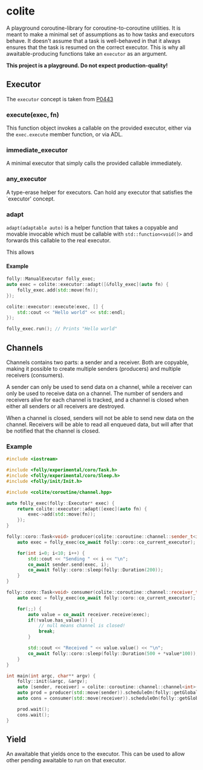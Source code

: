 # colite

A playground coroutine-library for coroutine-to-coroutine utilities. It is
meant to make a minimal set of assumptions as to how tasks and executors behave.
It doesn't assume that a task is well-behaved in that it always
ensures that the task is resumed on the correct executor. This is why
all awaitable-producing functions take an `executor` as an argument.

**This project is a playground. Do not expect production-quality!**

## Executor

The `executor` concept is taken from [P0443](http://www.open-std.org/jtc1/sc22/wg21/docs/papers/2020/p0443r13.html)

### execute(exec, fn)

This function object invokes a callable on the provided executor, either via the `exec.execute` member function, or
via ADL.

### immediate_executor

A minimal executor that simply calls the provided callable immediately.

### any_executor

A type-erase helper for executors. Can hold any executor that satisfies the `executor' concept.

### adapt

`adapt(adaptable auto)` is a helper function that takes a copyable and movable invocable which must be callable with
`std::function<void()>` and forwards this callable to the real executor.

This allows 

#### Example
```cpp
folly::ManualExecutor folly_exec;
auto exec = colite::executor::adapt([&folly_exec](auto fn) {
    folly_exec.add(std::move(fn));
});

colite::executor::execute(exec, [] {
    std::cout << "Hello world" << std::endl;
});

folly_exec.run(); // Prints "Hello world"
```

## Channels

Channels contains two parts: a sender and a receiver. Both are copyable, making it possible to create multiple senders (producers)
and multiple receivers (consumers).

A sender can only be used to send data on a channel, while a receiver can only be used to receive data on a channel.
The number of senders and receivers alive for each channel is tracked, and a channel is closed when either all senders
or all receivers are destroyed.

When a channel is closed, senders will not be able to send new data on the channel. Receivers will be able to read
all enqueued data, but will after that be notified that the channel is closed.

### Example

```cpp
#include <iostream>

#include <folly/experimental/coro/Task.h>
#include <folly/experimental/coro/Sleep.h>
#include <folly/init/Init.h>

#include <colite/coroutine/channel.hpp>

auto folly_exec(folly::Executor* exec) {
    return colite::executor::adapt([exec](auto fn) {
        exec->add(std::move(fn));
    });
}

folly::coro::Task<void> producer(colite::coroutine::channel::sender_t<int> sender) {
    auto exec = folly_exec(co_await folly::coro::co_current_executor);

    for(int i=0; i<10; i++) {
        std::cout << "Sending " << i << "\n";
        co_await sender.send(exec, i);
        co_await folly::coro::sleep(folly::Duration(200));
    }
}

folly::coro::Task<void> consumer(colite::coroutine::channel::receiver_t<int> receiver) {
    auto exec = folly_exec(co_await folly::coro::co_current_executor);

    for(;;) {
        auto value = co_await receiver.receive(exec);
        if(!value.has_value()) {
            // null means channel is closed!
            break;
        }

        std::cout << "Received " << value.value() << "\n";
        co_await folly::coro::sleep(folly::Duration(500 + *value*100));
    }
}

int main(int argc, char** argv) {
    folly::init(&argc, &argv);
    auto [sender, receiver] = colite::coroutine::channel::channel<int>();
    auto prod = producer(std::move(sender)).scheduleOn(folly::getGlobalCPUExecutor()).start();
    auto cons = consumer(std::move(receiver)).scheduleOn(folly::getGlobalCPUExecutor()).start();

    prod.wait();
    cons.wait();
}
```

## Yield

An awaitable that yields once to the executor. This can be used to allow
other pending awaitable to run on that executor.

